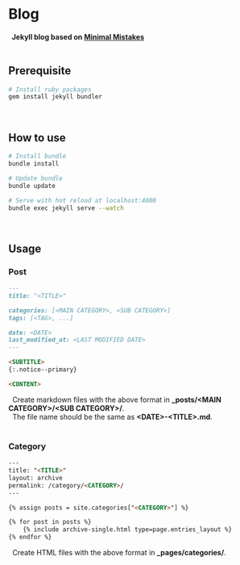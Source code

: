 # Blog

#### &nbsp; Jekyll blog based on [Minimal Mistakes](https://github.com/mmistakes/minimal-mistakes) <br/><br/>

## Prerequisite

``` bash
# Install ruby packages
gem install jekyll bundler
```

<br/>

## How to use

``` bash
# Install bundle
bundle install

# Update bundle
bundle update

# Serve with hot reload at localhost:4000
bundle exec jekyll serve --watch
```

<br/>

## Usage

### Post 

``` markdown
---
title: "<TITLE>"

categories: [<MAIN CATEGORY>, <SUB CATEGORY>]
tags: [<TAG>, ...]

date: <DATE>
last_modified_at: <LAST MODIFIED DATE>
---

<SUBTITLE>
{:.notice--primary}

<CONTENT>
```

&nbsp; Create markdown files with the above format in **_posts/\<MAIN CATEGORY>/\<SUB CATEGORY>/**. <br/>
&nbsp; The file name should be the same as **\<DATE>-\<TITLE>.md**. <br/><br/>

### Category

``` html
---
title: "<TITLE>"
layout: archive
permalink: /category/<CATEGORY>/
---

{% assign posts = site.categories["<CATEGORY>"] %}

{% for post in posts %}
    {% include archive-single.html type=page.entries_layout %}
{% endfor %}
```

&nbsp; Create HTML files with the above format in **_pages/categories/**.